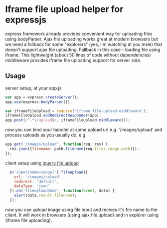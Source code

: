 # Iframe file upload helper for expressjs

express framework already provides convenient way for uploading files using
bodyParser. Ajax file uploading works great at modern browsers but we
need a fallback for some "explorers" (yes, i'm watching at you msie) that
doesn't support ajax file uploading. Fallback in this case - loading file using
iframe. This lightweight (about 50 lines of code without dependencies)
middleware provides iframe file uploading support for server side.

## Usage

server setup, at your app.js

```js
var app = express.createServer();
app.use(express.bodyParser());

var iframeFileUpload = require('iframe-file-upload-middleware');
iframeFileUpload.addRedirectResponder(app);
app.post(/^.*\/upload$/, iframeFileUpload.middleware());
```

now you can bind your handler at some upload url e.g. '/images/upload' and
process uploads as you usually do, e.g.

```js
app.get('/images/upload', function(req, res) {
  res.json({filename: path.filename(req.files.image.path)});
});
```
client setup using [jquery file upload](http://blueimp.github.com/jQuery-File-Upload/)

```js
  $('input[name=image]').fileupload({
    url: '/images/upload',
    redirect: 'default',
    dataType: 'json'
  }).on('fileuploaddone', function(event, data) {
    alert(data.result.filename);
  });
```

now you can upload image using file input and recives it's file name to the
client. It will work in browsers (using ajax file upload) and in explorer
using (iframe file uploading).

